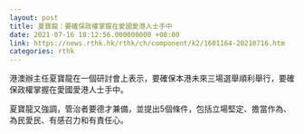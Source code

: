 ```yaml
---
layout: post
title: 夏寶龍：要確保政權掌握在愛國愛港人士手中
date: 2021-07-16 18:12:56.000000000 +08:00
link: https://news.rthk.hk/rthk/ch/component/k2/1601164-20210716.htm
categories: rthk
---
```


港澳辦主任夏寶龍在一個研討會上表示，要確保本港未來三場選舉順利舉行，要確保政權掌握在愛國愛港人士手中。

夏寶龍又強調，管治者要德才兼備，並提出5個條件，包括立場堅定、擔當作為、為民愛民、有感召力和有責任心。
